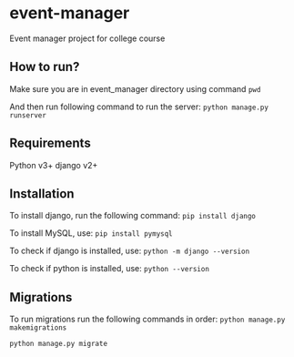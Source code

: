 # event-manager
Event manager project for college course

## How to run?
Make sure you are in event_manager directory using command `pwd`

And then run following command to run the server:
`python manage.py runserver`

## Requirements
Python v3+
django v2+

## Installation
To install django, run the following command:
`pip install django`

To install MySQL, use:
`pip install pymysql`

To check if django is installed, use:
`python -m django --version`

To check if python is installed, use:
`python --version`

## Migrations
To run migrations run the following commands in order:
`python manage.py makemigrations`

`python manage.py migrate`